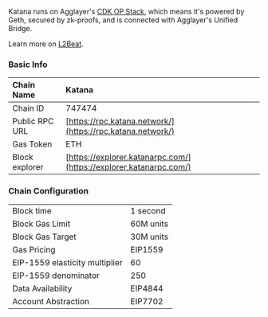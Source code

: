 Katana runs on Agglayer's [CDK OP Stack](https://www.agglayer.dev/cdk), which means it's powered by Geth, secured by zk-proofs, and is connected with Agglayer's Unified Bridge.

Learn more on [L2Beat](https://l2beat.com/scaling/projects/katana).

### Basic Info

| Chain Name     | Katana                                                             |
| :------------- | :----------------------------------------------------------------- |
| Chain ID       | 747474                                                             |
| Public RPC URL | [https://rpc.katana.network/](https://rpc.katana.network/)         |
| Gas Token      | ETH                                                                |
| Block explorer | [https://explorer.katanarpc.com/](https://explorer.katanarpc.com/) |

### Chain Configuration

<table>
    <tbody>
        <tr>
            <td>Block time</td>
            <td>1 second</td>
        </tr>
        <tr>
            <td>Block Gas Limit</td>
            <td>60M units</td>
        </tr>
        <tr>
            <td>Block Gas Target</td>
            <td>30M units</td>
        </tr>
        <tr>
            <td>Gas Pricing</td>
            <td>EIP1559</td>
        </tr>
        <tr>
            <td>EIP-1559 elasticity multiplier</td>
            <td>60</td>
        </tr>
        <tr>
            <td>EIP-1559 denominator</td>
            <td>250</td>
        </tr>
        <tr>
            <td>Data Availability</td>
            <td>EIP4844</td>
        </tr>
        <tr>
            <td>Account Abstraction</td>
            <td>EIP7702</td>
        </tr>
    </tbody>

</table>

